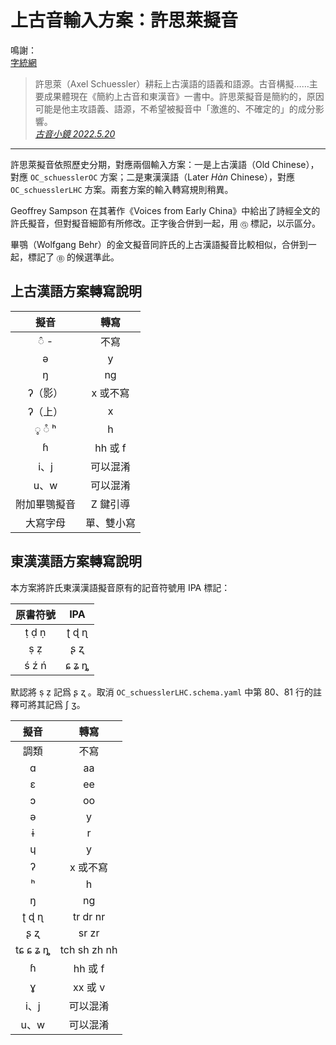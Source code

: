 # 上古音輸入方案：許思萊擬音

鳴謝：<br>
[字統網](https://zi.tools/)

> 許思萊（Axel Schuessler）耕耘上古漢語的語義和語源。古音構擬……主要成果體現在《簡約上古音和東漢音》一書中。許思萊擬音是簡約的，原因可能是他主攻語義、語源，不希望被擬音中「激進的、不確定的」的成分影響。<br>
> [*古音小鏡 2022.5.20*](http://www.kaom.net/ny_box.php?name=xusilai)

---
許思萊擬音依照歷史分期，對應兩個輸入方案：一是上古漢語（Old Chinese），對應 `OC_schuesslerOC` 方案；二是東漢漢語（Later *Hàn* Chinese），對應 `OC_schuesslerLHC` 方案。兩套方案的輸入轉寫規則稍異。

Geoffrey Sampson 在其著作《Voices from Early China》中給出了詩經全文的許氏擬音，但對擬音細節有所修改。正字後合併到一起，用 `Ⓖ` 標記，以示區分。

畢鶚（Wolfgang Behr）的金文擬音同許氏的上古漢語擬音比較相似，合併到一起，標記了 `Ⓑ` 的候選準此。

## 上古漢語方案轉寫說明

| 擬音 | 轉寫 |
| :---: | :---: |
| ◌̂ - | 不寫 |
| ə | y |
| ŋ | ng |
| ʔ（影） | x 或不寫 |
| ʔ（上） | x |
| ◌̥ ◌̊ ʰ | h |
| ɦ | hh 或 f |
| i、j | 可以混淆 |
| u、w | 可以混淆 |
| 附加畢鶚擬音 | Z 鍵引導 |
| 大寫字母 | 單、雙小寫 |

## 東漢漢語方案轉寫說明

本方案將許氏東漢漢語擬音原有的記音符號用 IPA 標記：

| 原書符號 | IPA |
| :---: | :---: |
| ṭ ḍ ṇ | ʈ ɖ ɳ |
| ṣ ẓ | ʂ ʐ |
| ś ź ń | ɕ ʑ ȵ |

默認將 ṣ ẓ 記爲 ʂ ʐ 。取消 `OC_schuesslerLHC.schema.yaml` 中第 80、81 行的註釋可將其記爲 ʃ ʒ。

| 擬音 | 轉寫 |
| :---: | :---: |
| 調類 | 不寫 |
| ɑ | aa |
| ɛ | ee |
| ɔ | oo |
| ə | y |
| ɨ | r |
| ɥ | y |
| ʔ | x 或不寫 |
| ʰ | h |
| ŋ | ng |
| ʈ ɖ ɳ | tr dr nr |
| ʂ ʐ | sr zr |
| tɕ ɕ ʑ ȵ | tch sh zh nh |
| ɦ | hh 或 f |
| ɣ | xx 或 v |
| i、j | 可以混淆 |
| u、w | 可以混淆 |